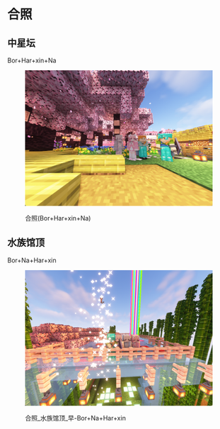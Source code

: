# 合照

## 中星坛

Bor+Har+xin+Na

<figure><img src="../.gitbook/assets/合照(Bo+Har+xin+Na).png" alt=""><figcaption><p>合照(Bor+Har+xin+Na)</p></figcaption></figure>

## 水族馆顶

Bor+Na+Har+xin

<figure><img src="../.gitbook/assets/合照_水族馆顶_早-Bor+Na+Har+xin.png" alt=""><figcaption><p>合照_水族馆顶_早-Bor+Na+Har+xin</p></figcaption></figure>
